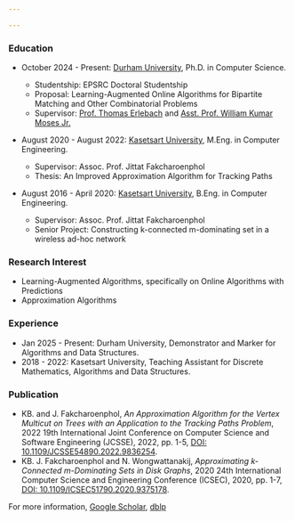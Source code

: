 ```yaml
---

---
```


### Education

- October 2024 - Present: [Durham University][dur], Ph.D. in Computer Science.
  - Studentship: EPSRC Doctoral Studentship
  - Proposal: Learning-Augmented Online Algorithms for Bipartite Matching and Other Combinatorial Problems
  - Supervisor: [Prof. Thomas Erlebach][thomas-page] and [Asst. Prof. William Kumar Moses Jr.][billy-page]

- August 2020 - August 2022: [Kasetsart University][ku], M.Eng. in Computer Engineering.
  - Supervisor: Assoc. Prof. Jittat Fakcharoenphol
  - Thesis: An Improved Approximation Algorithm for Tracking Paths

- August 2016 - April 2020: [Kasetsart University][ku], B.Eng. in Computer Engineering.
  - Supervisor: Assoc. Prof. Jittat Fakcharoenphol
  - Senior Project: Constructing k-connected m-dominating set in a wireless ad-hoc network

### Research Interest
- Learning-Augmented Algorithms, specifically on Online Algorithms with Predictions
- Approximation Algorithms

### Experience
- Jan 2025 - Present: Durham University, Demonstrator and Marker for Algorithms and Data Structures.
- 2018 - 2022: Kasetsart University, Teaching Assistant for Discrete Mathematics, Algorithms and Data Structures.

### Publication 

- KB. and J. Fakcharoenphol,
*An Approximation Algorithm for the Vertex Multicut on Trees with an Application to the Tracking Paths Problem*, 2022 19th International Joint Conference on Computer Science and Software Engineering (JCSSE), 2022, pp. 1-5, [DOI: 10.1109/JCSSE54890.2022.9836254][pub: JCSSE2022].
- KB. J. Fakcharoenphol and N. Wongwattanakij,
*Approximating k-Connected m-Dominating Sets in Disk Graphs*, 2020 24th International Computer Science and Engineering Conference (ICSEC), 2020, pp. 1-7, [DOI: 10.1109/ICSEC51790.2020.9375178][pub: ICSEC2020].

For more information, [Google Scholar][scholar], [dblp][dblp]

[ig]: https://www.instagram.com/phan_kunanon/
[scholar]: https://scholar.google.com/citations?user=QmBGDF8AAAAJ&hl=en
[dblp]: https://dblp.org/pid/325/6635

[pub: JCSSE2022]: https://ieeexplore.ieee.org/document/9836254
[pub: ICSEC2020]: https://ieeexplore.ieee.org/document/9375178

[dur]: https://en.wikipedia.org/wiki/Durham_University
[ku]: https://en.wikipedia.org/wiki/Kasetsart_University
[ryw]: https://en.wikipedia.org/wiki/Rayongwittayakom_School

[thomas-page]:https://sites.google.com/view/thomas-erlebach/home?authuser=0
[billy-page]: https://sites.google.com/view/wkmjr/home?authuser=0